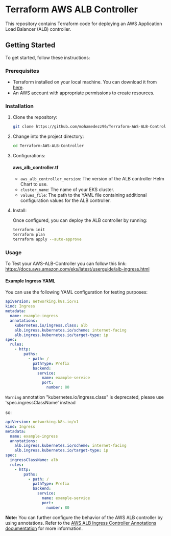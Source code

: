 # Terraform AWS ALB Controller

This repository contains Terraform code for deploying an AWS Application Load Balancer (ALB) controller.

## Getting Started

To get started, follow these instructions:

### Prerequisites

- Terraform installed on your local machine. You can download it from [here](https://www.terraform.io/downloads.html).
- An AWS account with appropriate permissions to create resources.

### Installation

1. Clone the repository:

    ```bash
    git clone https://github.com/mohamedezz96/Terraform-AWS-ALB-Controller.git
    ```
2. Change into the project directory:

    ```bash
    cd Terraform-AWS-ALB-Controller
    ```
3. Configurations:
    #### aws_alb_controller.tf
    - `aws_alb_controller_version`: The version of the ALB controller Helm Chart to use.
    - `cluster_name`: The name of your EKS cluster.
    - `values_file`: The path to the YAML file containing additional configuration values for the ALB controller.

4. Install:

    Once configured, you can deploy the ALB controller by running:
    
    ```bash
    terraform init
    terraform plan
    terraform apply --auto-approve
    ```
### Usage
To Test your AWS-ALB-Controller you can follow this link: https://docs.aws.amazon.com/eks/latest/userguide/alb-ingress.html

#### Example Ingress YAML

You can use the following YAML configuration for testing purposes:

```yaml
apiVersion: networking.k8s.io/v1
kind: Ingress
metadata:
  name: example-ingress
  annotations:
    kubernetes.io/ingress.class: alb
    alb.ingress.kubernetes.io/scheme: internet-facing
    alb.ingress.kubernetes.io/target-type: ip
spec:
  rules:
    - http:
        paths:
          - path: /
            pathType: Prefix
            backend:
              service:
                name: example-service
                port:
                  number: 80
```

`Warning` annotation "kubernetes.io/ingress.class" is deprecated, please use 'spec.ingressClassName' instead

so:

```yaml
apiVersion: networking.k8s.io/v1
kind: Ingress
metadata:
  name: example-ingress
  annotations:
    alb.ingress.kubernetes.io/scheme: internet-facing
    alb.ingress.kubernetes.io/target-type: ip
spec:
  ingressClassName: alb
  rules:
    - http:
        paths:
          - path: /
            pathType: Prefix
            backend:
              service:
                name: example-service
                port:
                  number: 80
```

**Note:** You can further configure the behavior of the AWS ALB controller by using annotations. Refer to the [AWS ALB Ingress Controller Annotations documentation](https://kubernetes-sigs.github.io/aws-load-balancer-controller/v2.7/guide/ingress/annotations/) for more information.

